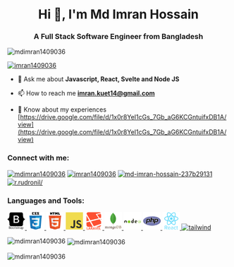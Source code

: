 <h1 align="center">Hi 👋, I'm Md Imran Hossain</h1>
<h3 align="center">A Full Stack Software Engineer from Bangladesh</h3>

<p align="left"> <img src="https://komarev.com/ghpvc/?username=mdimran1409036&label=Profile%20views&color=0e75b6&style=flat" alt="mdimran1409036" /> </p>

<p align="left"> <a href="https://twitter.com/imran1409036" target="blank"><img src="https://img.shields.io/twitter/follow/imran1409036?logo=twitter&style=for-the-badge" alt="imran1409036" /></a> </p>

- 💬 Ask me about **Javascript, React, Svelte and Node JS**

- 📫 How to reach me **imran.kuet14@gmail.com**

- 📄 Know about my experiences [https://drive.google.com/file/d/1x0r8YeI1cGs_7Gb_aG6KCGntuifxDB1A/view](https://drive.google.com/file/d/1x0r8YeI1cGs_7Gb_aG6KCGntuifxDB1A/view)

<h3 align="left">Connect with me:</h3>
<p align="left">
<a href="https://codepen.io/mdimran1409036" target="blank"><img align="center" src="https://raw.githubusercontent.com/rahuldkjain/github-profile-readme-generator/master/src/images/icons/Social/codepen.svg" alt="mdimran1409036" height="30" width="40" /></a>
<a href="https://twitter.com/imran1409036" target="blank"><img align="center" src="https://raw.githubusercontent.com/rahuldkjain/github-profile-readme-generator/master/src/images/icons/Social/twitter.svg" alt="imran1409036" height="30" width="40" /></a>
<a href="https://linkedin.com/in/md-imran-hossain-237b29131" target="blank"><img align="center" src="https://raw.githubusercontent.com/rahuldkjain/github-profile-readme-generator/master/src/images/icons/Social/linked-in-alt.svg" alt="md-imran-hossain-237b29131" height="30" width="40" /></a>
<a href="https://fb.com/r.rudronil/" target="blank"><img align="center" src="https://raw.githubusercontent.com/rahuldkjain/github-profile-readme-generator/master/src/images/icons/Social/facebook.svg" alt="r.rudronil/" height="30" width="40" /></a>
</p>

<h3 align="left">Languages and Tools:</h3>
<p align="left"> <a href="https://getbootstrap.com" target="_blank" rel="noreferrer"> <img src="https://raw.githubusercontent.com/devicons/devicon/master/icons/bootstrap/bootstrap-plain-wordmark.svg" alt="bootstrap" width="40" height="40"/> </a> <a href="https://www.w3schools.com/css/" target="_blank" rel="noreferrer"> <img src="https://raw.githubusercontent.com/devicons/devicon/master/icons/css3/css3-original-wordmark.svg" alt="css3" width="40" height="40"/> </a> <a href="https://www.w3.org/html/" target="_blank" rel="noreferrer"> <img src="https://raw.githubusercontent.com/devicons/devicon/master/icons/html5/html5-original-wordmark.svg" alt="html5" width="40" height="40"/> </a> <a href="https://developer.mozilla.org/en-US/docs/Web/JavaScript" target="_blank" rel="noreferrer"> <img src="https://raw.githubusercontent.com/devicons/devicon/master/icons/javascript/javascript-original.svg" alt="javascript" width="40" height="40"/> </a> <a href="https://laravel.com/" target="_blank" rel="noreferrer"> <img src="https://raw.githubusercontent.com/devicons/devicon/master/icons/laravel/laravel-plain-wordmark.svg" alt="laravel" width="40" height="40"/> </a> <a href="https://www.mongodb.com/" target="_blank" rel="noreferrer"> <img src="https://raw.githubusercontent.com/devicons/devicon/master/icons/mongodb/mongodb-original-wordmark.svg" alt="mongodb" width="40" height="40"/> </a> <a href="https://nodejs.org" target="_blank" rel="noreferrer"> <img src="https://raw.githubusercontent.com/devicons/devicon/master/icons/nodejs/nodejs-original-wordmark.svg" alt="nodejs" width="40" height="40"/> </a> <a href="https://www.php.net" target="_blank" rel="noreferrer"> <img src="https://raw.githubusercontent.com/devicons/devicon/master/icons/php/php-original.svg" alt="php" width="40" height="40"/> </a> <a href="https://reactjs.org/" target="_blank" rel="noreferrer"> <img src="https://raw.githubusercontent.com/devicons/devicon/master/icons/react/react-original-wordmark.svg" alt="react" width="40" height="40"/> </a> <a href="https://tailwindcss.com/" target="_blank" rel="noreferrer"> <img src="https://www.vectorlogo.zone/logos/tailwindcss/tailwindcss-icon.svg" alt="tailwind" width="40" height="40"/> </a> </p>

<p><img align="left" src="https://github-readme-stats.vercel.app/api/top-langs?username=mdimran1409036&show_icons=true&locale=en&layout=compact" alt="mdimran1409036" /></p>

<p>&nbsp;<img align="center" src="https://github-readme-stats.vercel.app/api?username=mdimran1409036&show_icons=true&locale=en" alt="mdimran1409036" /></p>

<p><img align="center" src="https://github-readme-streak-stats.herokuapp.com/?user=mdimran1409036&" alt="mdimran1409036" /></p>
